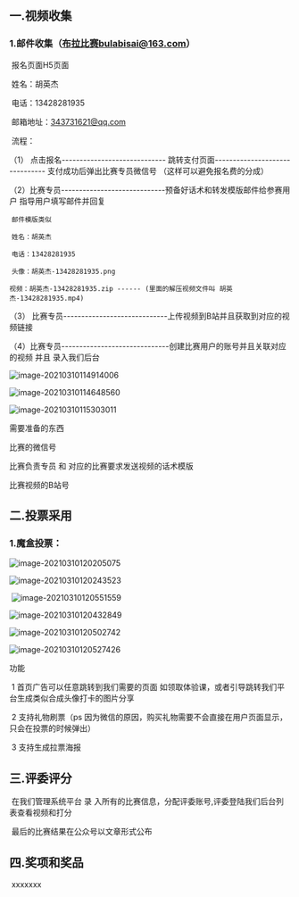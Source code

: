 ## 一.视频收集

### 1.邮件收集（布拉比赛bulabisai@163.com）

​    报名页面H5页面 

​    姓名：胡英杰

​    电话：13428281935

​    邮箱地址：343731621@qq.com

​    流程：

   （1） 点击报名----------------------------- 跳转支付页面------------------------------- 支付成功后弹出比赛专员微信号 （这样可以避免报名费的分成）

   （2）比赛专员-----------------------------预备好话术和转发模版邮件给参赛用户    指导用户填写邮件并回复

   

​    `邮件模版类似` 

​    `姓名：胡英杰`

​    `电话：13428281935`

​    `头像：胡英杰-13428281935.png`

​    `视频：胡英杰-13428281935.zip ------ (里面的解压视频文件叫 胡英杰-13428281935.mp4)` 



   （3） 比赛专员-----------------------------上传视频到B站并且获取到对应的视频链接

   （4）比赛专员------------------------------创建比赛用户的账号并且关联对应的视频  并且 录入我们后台

 

![image-20210310114914006](https://bulaoss.oss-cn-qingdao.aliyuncs.com/prod/PicGo/image-20210310114914006.png)

   ![image-20210310114648560](https://bulaoss.oss-cn-qingdao.aliyuncs.com/prod/PicGo/image-20210310114648560.png)



![image-20210310115303011](https://bulaoss.oss-cn-qingdao.aliyuncs.com/prod/PicGo/image-20210310115303011.png)    



 需要准备的东西

  比赛的微信号

  比赛负责专员 和 对应的比赛要求发送视频的话术模版

  比赛视频的B站号



  

 





## 二.投票采用

### 1.魔盒投票：

![image-20210310120205075](https://bulaoss.oss-cn-qingdao.aliyuncs.com/prod/PicGo/image-20210310120205075.png)

![image-20210310120243523](https://bulaoss.oss-cn-qingdao.aliyuncs.com/prod/PicGo/image-20210310120243523.png)

​                                                                ![image-20210310120551559](https://bulaoss.oss-cn-qingdao.aliyuncs.com/prod/PicGo/image-20210310120551559.png)



![image-20210310120432849](https://bulaoss.oss-cn-qingdao.aliyuncs.com/prod/PicGo/image-20210310120432849.png)



![image-20210310120502742](https://bulaoss.oss-cn-qingdao.aliyuncs.com/prod/PicGo/image-20210310120502742.png)

![image-20210310120527426](https://bulaoss.oss-cn-qingdao.aliyuncs.com/prod/PicGo/image-20210310120527426.png)

功能

​        1 首页广告可以任意跳转到我们需要的页面 如领取体验课，或者引导跳转我们平台生成类似合成头像打卡的图片分享

​        2 支持礼物刷票（ps 因为微信的原因，购买礼物需要不会直接在用户页面显示，只会在投票的时候弹出）

​        3 支持生成拉票海报





## 三.评委评分

​      在我们管理系统平台 录 入所有的比赛信息，分配评委账号,评委登陆我们后台列表查看视频和打分

​      最后的比赛结果在公众号以文章形式公布





## 四.奖项和奖品

​     xxxxxxx
















